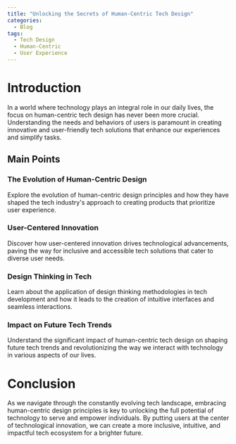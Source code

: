 ```yaml
---
title: "Unlocking the Secrets of Human-Centric Tech Design"
categories:
  - Blog
tags:
  - Tech Design
  - Human-Centric
  - User Experience
---
```


# Introduction
In a world where technology plays an integral role in our daily lives, the focus on human-centric tech design has never been more crucial. Understanding the needs and behaviors of users is paramount in creating innovative and user-friendly tech solutions that enhance our experiences and simplify tasks.

## Main Points
### The Evolution of Human-Centric Design
Explore the evolution of human-centric design principles and how they have shaped the tech industry's approach to creating products that prioritize user experience.

### User-Centered Innovation
Discover how user-centered innovation drives technological advancements, paving the way for inclusive and accessible tech solutions that cater to diverse user needs.

### Design Thinking in Tech
Learn about the application of design thinking methodologies in tech development and how it leads to the creation of intuitive interfaces and seamless interactions.

### Impact on Future Tech Trends
Understand the significant impact of human-centric tech design on shaping future tech trends and revolutionizing the way we interact with technology in various aspects of our lives.

# Conclusion
As we navigate through the constantly evolving tech landscape, embracing human-centric design principles is key to unlocking the full potential of technology to serve and empower individuals. By putting users at the center of technological innovation, we can create a more inclusive, intuitive, and impactful tech ecosystem for a brighter future.